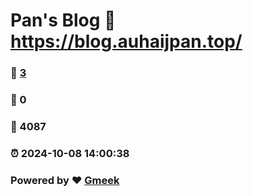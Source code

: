 # Pan's Blog :link: https://blog.auhaijpan.top/ 
### :page_facing_up: [3](https://blog.auhaijpan.top//tag.html) 
### :speech_balloon: 0 
### :hibiscus: 4087 
### :alarm_clock: 2024-10-08 14:00:38 
### Powered by :heart: [Gmeek](https://github.com/Meekdai/Gmeek)
